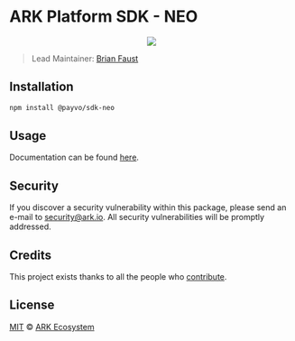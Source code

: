 # ARK Platform SDK - NEO

<p align="center">
    <img src="https://raw.githubusercontent.com/PayvoHQ/sdk/master/packages/sdk-neo/banner.png" />
</p>

> Lead Maintainer: [Brian Faust](https://github.com/faustbrian)

## Installation

```bash
npm install @payvo/sdk-neo
```

## Usage

Documentation can be found [here](https://ark.dev/docs/payvo-sdk/coins/neo).

## Security

If you discover a security vulnerability within this package, please send an e-mail to security@ark.io. All security vulnerabilities will be promptly addressed.

## Credits

This project exists thanks to all the people who [contribute](../../contributors).

## License

[MIT](LICENSE) © [ARK Ecosystem](https://ark.io)
